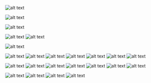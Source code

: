 <!-- env -->
![alt text](image.png)

<!-- database pwl_pos -->
![alt text](image-1.png)

<!-- migrate  -->
![alt text](image-2.png)

<!-- m_kategori -->
![alt text](image-3.png)
![alt text](image-4.png)

<!-- menyelesaikan tabel -->
![alt text](image-5.png)

<!-- seed -->
![alt text](image-6.png)
![alt text](image-7.png)
![alt text](image-8.png)
![alt text](image-10.png)
![alt text](image-9.png)
![alt text](image-11.png)
![alt text](image-12.png)

<!-- facade -->
![alt text](image-13.png)
![alt text](image-14.png)
![alt text](image-15.png)
![alt text](image-16.png)
![alt text](image-17.png)
![alt text](image-18.png)
![alt text](image-19.png)

<!-- Query builder -->
![alt text](image-20.png)
![alt text](image-21.png)
![alt text](image-22.png)
![alt text](image-23.png)